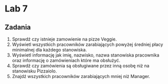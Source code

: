 # Lab 7

## Zadania
1. Sprawdź czy istnieje zamowienie na pizze Veggie. 
2. Wyświetl wszystkich pracowników zarabiających powyżej średniej płacy minimalnej dla każdego stanowiska.
3. Wyświetl informację jak imię, nazwisko, nazwa stanowiska pracownika oraz informację o zamówieniach które ma obsłużyć.
4. Sprawdź czy zamówienia są obsługiwane przez inną osobę niż na stanowisku Pizzaiolo.  
5. Znajdź wszystkich pracowników zarabiających mniej niż Manager. 

